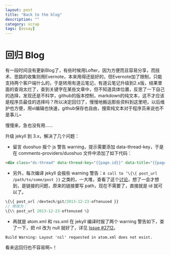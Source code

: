 ```yaml
---
layout: post
title: "Back to the blog"
description: ""
category: scrap
tags: [essay]
---
```



# 回归 Blog

有一段时间没有更新Blog了，有些时候用Lofter，因为方便而且容易分享，而技术、思路的收集则用Evernote，本来用得还挺好的，但Evernote加了限制，只能支持两个客户端什么的，于是转用有道云笔记，有道云笔记升级到2.x版，结果里面的查询太烂了，查到关键字在某些文章中，但不知道具体位置，反思了一下自己的选择，发现还是不科学，github的版本控制，markdown的纯文本，这不才应该是程序员最佳的选择吗？所以决定回归了，慢慢地搬运那些资料到这里吧，以后维护也方便，用vi编辑也快速，github保存也自由，搜索纯文本对于程序员来说也不是事儿~

慢慢来，急也没有用……

升级 jekyll 到 3.x，解决了几个问题：

- 留言 duoshuo 报个 js 警告 warning，提示需要添加 data-thread-key，于是在 comments-providers/duoshuo 文件中添加了如下代码：

```html
<div class="ds-thread" data-thread-key="{{page.id}}" data-title="{{page.title}}"></div>
```

- 另外，每次编译 jekyll 会报些 warning 警告：`A call to ‘\{\{ post_url /path/to/some/post }}` 之类的，一大堆，查看了这个[讨论](https://talk.jekyllrb.com/t/jekyll-3-0-deprecation-a-call-to-post-url/1420)，想了一会才想到，是链接的问题，原来的链接要写 path，现在不需要了，直接就是 id 就可以了。

```javascript
\{\{ post_url /devtech/git/2013-12-23-oftenused }}
// 修改为：
\{\% post_url 2013-12-23-oftenused %}
```

- 再就是 atom.xml 和 rss.xml 在 jekyll 编译时报了两个 warning 警告如下，查了一下，把 nil 改为 null 就好了，详见 [Issue #2712](https://github.com/jekyll/jekyll/issues/2712)。

```
Build Warning: Layout 'nil' requested in atom.xml does not exist.
```

看来这回归也不容易啊~！
